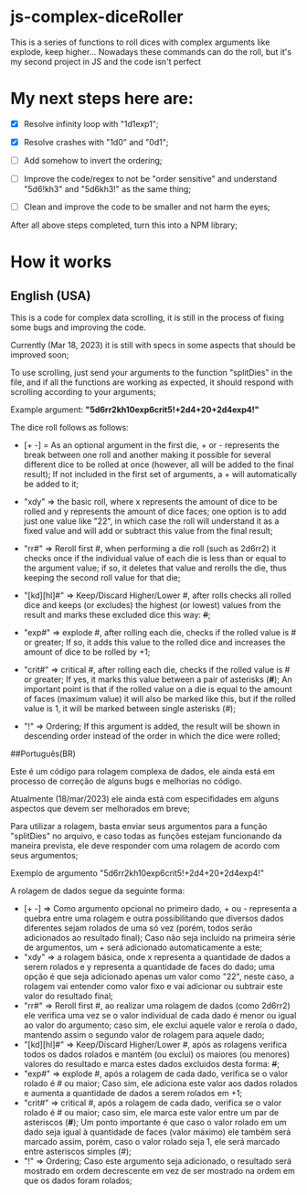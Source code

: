 
# js-complex-diceRoller
This is a series of functions to roll dices with complex arguments like explode, keep higher...
Nowadays these commands can do the roll, but it's my second project in JS and the code isn't perfect

# My next steps here are:

- [x] Resolve infinity loop with "1d1exp1";
- [x] Resolve crashes with "1d0" and "0d1";
- [ ] Add somehow to invert the ordering;
- [ ] Improve the code/regex to not be "order sensitive" and understand "5d6!kh3" and "5d6kh3!" as the same thing;
- [ ] Clean and improve the code to be smaller and not harm the eyes;


After all above steps completed, turn this into a NPM library;


# How it works
## English (USA)

This is a code for complex data scrolling, it is still in the process of fixing some bugs and improving the code.

Currently (Mar 18, 2023) it is still with specs in some aspects that should be improved soon;

To use scrolling, just send your arguments to the function "splitDies" in the file, and if all the functions are working as expected, it should respond with scrolling according to your arguments;

Example argument: **"5d6rr2kh10exp6crit5!+2d4+20+2d4exp4!"**

The dice roll follows as follows:

+ [+ -] = As an optional argument in the first die, + or - represents the break between one roll and another making it possible for several different dice to be rolled at once (however, all will be added to the final result);
     If not included in the first set of arguments, a + will automatically be added to it;

+ "xdy" => the basic roll, where x represents the amount of dice to be rolled and y represents the amount of dice faces; one option is to add just one value like "22", in which case the roll will understand it as a fixed value and will add or subtract this value from the final result;

+ "rr#" => Reroll first #, when performing a die roll (such as 2d6rr2) it checks once if the individual value of each die is less than or equal to the argument value; if so, it deletes that value and rerolls the die, thus keeping the second roll value for that die;

+ "[kd][hl]#" => Keep/Discard Higher/Lower #, after rolls checks all rolled dice and keeps (or excludes) the highest (or lowest) values from the result and marks these excluded dice this way: ~~#~~;

+ "exp#" => explode #, after rolling each die, checks if the rolled value is # or greater; If so, it adds this value to the rolled dice and increases the amount of dice to be rolled by +1;

+ "crit#" => critical #, after rolling each die, checks if the rolled value is # or greater; If yes, it marks this value between a pair of asterisks (**#**); An important point is that if the rolled value on a die is equal to the amount of faces (maximum value) it will also be marked like this, but if the rolled value is 1, it will be marked between single asterisks (*#*);

+ "!" => Ordering; If this argument is added, the result will be shown in descending order instead of the order in which the dice were rolled;

##Português(BR)

Este é um código para rolagem complexa de dados, ele ainda está em processo de correção de alguns bugs e melhorias no código.

Atualmente (18/mar/2023) ele ainda está com especifidades em alguns aspectos que devem ser melhorados em breve;

Para utilizar a rolagem, basta enviar seus argumentos para a função "splitDies" no arquivo, e caso todas as funções estejam funcionando da maneira prevista, ele deve responder com uma rolagem de acordo com seus argumentos;

Exemplo de argumento "5d6rr2kh10exp6crit5!+2d4+20+2d4exp4!"

A rolagem de dados segue da seguinte forma:

+ [+ -] => Como argumento opcional no primeiro dado, + ou - representa a quebra entre uma rolagem e outra possibilitando que diversos dados diferentes sejam rolados de uma só vez (porém, todos serão adicionados ao resultado final);
     Caso não seja incluido na primeira série de argumentos, um + será adicionado automaticamente a este;
 + "xdy" => a rolagem básica, onde x representa a quantidade de dados a serem rolados e y representa a quantidade de faces do dado; uma opção é que seja adicionado apenas um valor como "22", neste caso, a rolagem vai entender como valor fixo e vai adicionar ou subtrair este valor do resultado final;
+  "rr#" => Reroll first #, ao realizar uma rolagem de dados (como 2d6rr2) ele verifica uma vez se o valor individual de cada dado é menor ou igual ao valor do argumento; caso sim, ele exclui aquele valor e rerola o dado, mantendo assim o segundo valor de rolagem para aquele dado;
 + "[kd][hl]#" => Keep/Discard Higher/Lower #, após as rolagens verifica todos os dados rolados e mantém (ou exclui) os maiores (ou menores) valores do resultado e marca estes dados excluidos desta forma: ~~#~~;
  + "exp#" => explode #, após a rolagem de cada dado, verifica se o valor rolado é # ou maior; Caso sim, ele adiciona este valor aos dados rolados e aumenta a quantidade de dados a serem rolados em +1;
+ "crit#" => critical #, após a rolagem de cada dado, verifica se o valor rolado é # ou maior; caso sim, ele marca este valor entre um par de asteriscos (**#**);
     Um ponto importante é que caso o valor rolado em um dado seja igual à quantidade de faces (valor máximo) ele também será marcado assim, porém, caso o valor rolado seja 1, ele será marcado entre asteriscos simples (*#*);
+ "!" => Ordering; Caso este argumento seja adicionado, o resultado será mostrado em ordem decrescente em vez de ser mostrado na ordem em que os dados foram rolados;
